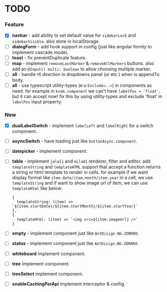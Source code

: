# TODO

### Feature

- [x] **navbar** - add ability to set default value for `sidebarLock` and `sidebarVisible`. also store in localStorage.
- [ ] **dialogForm** - add hook support in config (just like angular formly to implement cascade mode).
- [ ] **toast** - fix preventDuplicate feature.
- [ ] **map** - implement `removeLastMarker` & `removeAllMarkers` buttons. also add an `@Input() multi: boolean` to allow
  choosing multiple marker.
- [ ] **all** - handle rtl direction in dropdowns panel (or etc.) when is appendTo body.
- [ ] **all** - use typescript utility-types (e.u `Exclude<..>`) in components as need. for example in `knob.component`
  we can't have `labelPos = 'float'`, but it can accept now!
  fix this by using utility-types and exclude 'float' in `labelPos` input property.

### New

- [x] **dualLabelSwitch** - implement `labelLeft` and `labelRight` for a switch component.
- [ ] **asyncSwitch** - have loading just like `buttonAsync.component`.
- [ ] **datepicker** - implement component.
- [ ] **table** - implement `jalali` and `miladi` renderer, filter and editor. 
  add `templateString` and `templateHTML` support that accept a function returns a string or html template to render in cells. 
  for example if we want display format like `item.date/item.month/item.year` in a cell, we use
  `templateString` and if want to show image url of item, we can use `templateHtml` like below:

  ```
  {
    templateString: (item) => `${item.startDate}/${item.startMonth}/${item.startYear}`
  },
  { 
    templateHtml: (item) => `<img src=${item.imageUrl} />`
  }
  ```
  
- [ ] **empty** - implement component just like `AntDisign-NG-ZORRRO`.
- [ ] **status** - implement component just like `AntDisign-NG-ZORRRO`.
- [ ] **whiteboard** implement component.
- [ ] **tree** implement component.
- [ ] **treeSelect** implement component.
- [ ] **enableCachingPerApi** implement interceptor & config.
